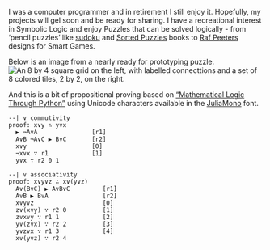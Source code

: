 I was a computer programmer and in retirement I still enjoy it. Hopefully, my projects will gel
soon and be ready for sharing. I have a recreational interest in Symbolic Logic and enjoy
Puzzles that can be solved logically - from ‘pencil puzzles’ like
[sudoku](https://www.nikoli.co.jp/en/) and [Sorted Puzzles](https://sortedpuzzles.com/) books
to [Raf Peeters](https://smartgamesandpuzzles.com/) designs for Smart Games.

Below is an image from a
nearly ready for prototyping puzzle.
![An 8 by 4 square grid on the left, with labelled
connecttions and a set of 8 colored tiles, 2 by 2, on the right.](sq-01-09-2025.png)


And this is a bit of propositional proving based on
[“Mathematical Logic Through Python”](logicthrupython.org) using Unicode characters available
in the [JuliaMono](https://juliamono.netlify.app/) font.

```
--| ∨ commutivity
proof: x∨y ∴ y∨x
  ▶ ¬A∨A               [r1]
  A∨B ¬A∨C ▶ B∨C       [r2]
  x∨y                  [0]
  ¬x∨x ∵ r1            [1]
  y∨x ∵ r2 0 1

--| ∨ associativity
proof: x∨y∨z ∴ x∨(y∨z)
  A∨(B∨C) ▶ A∨B∨C         [r1]
  A∨B ▶ B∨A               [r2]
  x∨y∨z                   [0]
  z∨(x∨y) ∵ r2 0          [1]
  z∨x∨y ∵ r1 1            [2]
  y∨(z∨x) ∵ r2 2          [3]
  y∨z∨x ∵ r1 3            [4]
  x∨(y∨z) ∵ r2 4
```